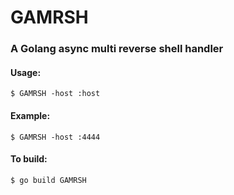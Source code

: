 # GAMRSH
### A Golang async multi reverse shell handler


#### Usage: 

  `$ GAMRSH -host :host`

#### Example:
  `$ GAMRSH -host :4444`
  
#### To build:
 `$ go build GAMRSH`
